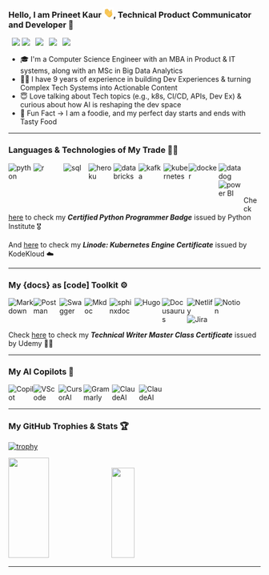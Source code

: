 ### Hello, I am Prineet Kaur <img src="https://raw.githubusercontent.com/ABSphreak/ABSphreak/master/gifs/Hi.gif"  width="20" height="20">, Technical Product Communicator and Developer 🥑

<code> [<img src ="https://img.shields.io/badge/Gmail-D14836?style=for-the-badge&logo=gmail&logoColor=white">](https://mail.google.com/mail/?view=cm&fs=1&to=bhurji.pk@gmail.com)</code>
<code>[<img src="https://img.shields.io/badge/linkedin-%230077b5.svg?&style=for-the-badge&logo=linkedin&logoColor=white" />](https://www.linkedin.com/in/prineetkaur/)</code> 
<code> [<img src ="https://img.shields.io/badge/Medium-12100E?style=for-the-badge&logo=medium&logoColor=white">](https://medium.com/@bhurji.pk)</code>
<code> [<img src ="https://img.shields.io/badge/Stack_Overflow-F58025?style=for-the-badge&logo=stack-overflow&logoColor=white">](https://stackoverflow.com/users/31603197/prineet-kaur-bhurji)</code>
<code> [<img src ="https://img.shields.io/badge/instagram-%23E1306C.svg?&style=for-the-badge&logo=instagram&logoColor=white">](https://www.instagram.com/prineet.kaur/)</code>

- 🎓  I'm a Computer Science Engineer with an MBA in Product & IT systems, along with an MSc in Big Data Analytics
- 👩‍💻  I have 9 years of experience in building Dev Experiences & turning Complex Tech Systems into Actionable Content
- 😇  Love talking about Tech topics (e.g., k8s, CI/CD, APIs, Dev Ex) & curious about how AI is reshaping the dev space
- 📣  Fun Fact -> I am a foodie, and my perfect day starts and ends with Tasty Food



------
### Languages & Technologies of My Trade 👩‍💻

<img align="left" alt="python" width="50px" src="https://i.postimg.cc/bN9n26c6/logo-python.png" />
<img align="left" alt="r" width="60px" src="https://i.postimg.cc/SRNh1NRY/R-logo-svg.png" />
<img align="left" alt="sql" width="50px" src="https://i.postimg.cc/MG9zgR7W/SQL.jpg" />
<img align="left" alt="heroku" width="50px" src="https://i.postimg.cc/8CrHJYGt/heroku.png" />
<img align="left" alt="databricks" height="60" width="50" src="https://i.postimg.cc/pXXHtfQs/databricks.png" />
<img align="left" alt="kafka" height="60" width="50" src="https://i.postimg.cc/WtLBJZFH/kafka.png" />
<img align="left" alt="kubernetes" height="80" width="50px" src="https://i.postimg.cc/13k4v7xg/kubernetes.png" />
<img align="left" alt="docker" height="80" width="60px" src="https://i.postimg.cc/sfWcDqmX/docker.png" />
<img align="left" alt="datadog" width="50px" src="https://i.postimg.cc/XqFSsL98/DD.png" />
<img align="left" alt="power BI" height="60" width="50" src="https://i.postimg.cc/zGYdq2w0/1200px-Power-bi-logo-black-svg.png" />

<br />
<br />
<br />

Check [here](https://www.credly.com/badges/0d66c1a3-bbd7-44cc-aa58-a9d5df7e4e35/linked_in) to check my ***Certified Python Programmer Badge*** issued by Python Institute 🎖️

And [here](https://postimg.cc/crGTmrDd) to check my ***Linode: Kubernetes Engine Certificate*** issued by KodeKloud ☁️

------

### My {docs} as [code] Toolkit  ⚙️

<img align="left" alt="Markdown" width="50px" src="https://i.ibb.co/WNpNqKBz/mark.png" />
<img align="left" alt="Postman" width="52px" src="https://i.ibb.co/bj653XLm/postman-icon.webp" />
<img align="left" alt="Swagger" width="50px" src="https://i.ibb.co/tTJKXF3Z/https-twitter-com-Swagger-Api-profile-image.jpg" />
<img align="left" alt="Mkdoc" width="50px" src="https://i.ibb.co/6JbDTscm/Screenshot-2025-09-29-at-21-34-06.png" />
<img align="left" alt="sphinxdoc" width="50px" src="https://i.ibb.co/TxCRR3H3/sphinxdoc-ca1beff5.png" />
<img align="left" alt="Hugo" width="55px" src="https://i.ibb.co/mCCykZ7t/Hugo.png" />
<img align="left" alt="Docusaurus" width="50px" src="https://i.ibb.co/zTfGdZk5/Screenshot-2025-10-01-at-16-30-51.png" />
<img align="left" alt="Netlify" width="55px" src="https://i.ibb.co/tTwqmZc0/netlify.webp" />
<img align="left" alt="Notion" width="57px" src="https://i.ibb.co/gb3nCD4V/Notion.webp" />
<img align="left" alt="Jira" width="50px" src="https://i.ibb.co/6dndvsp/jira.webp" />

<br />
<br />
<br />

Check [here](https://www.udemy.com/certificate/UC-0f72ae76-f67f-48d0-b765-5a51ebd6f1e8/) to check my ***Technical Writer Master Class Certificate*** issued by Udemy 👩‍💻 

------

### My AI Copilots 🚀

<img align="left" alt="Copilot" width="50px" src="https://i.ibb.co/yn5bfL3F/Screenshot-2025-09-30-at-19-18-42.png" />
<img align="left" alt="VScode" width="50px" src="https://i.ibb.co/LXCnjtF6/VS.png" />
<img align="left" alt="CursorAI" width="50px" src="https://i.ibb.co/1fQyDbQQ/Screenshot-2025-09-30-at-19-10-22.png" />
<img align="left" alt="Grammarly" width="57px" src="https://i.ibb.co/pj92nTnW/grammarly-logo.webp" />
<img align="left" alt="ClaudeAI" width="54px" src="https://i.ibb.co/PZQxDJsJ/Claude.webp" />
<img align="left" alt="ClaudeAI" width="54px" src="https://i.ibb.co/1JTrfRQL/Screenshot-2025-10-10-at-14-55-53.png" />

<br />
<br />

------

### My GitHub Trophies & Stats 🏆 

[![trophy](https://github-profile-trophy.vercel.app/?username=PrineetKaur&theme=onedark&title=Joined2020,Stars,Commits,Repositories,Followers,Experience&row=1&column=6&margin-w=12)](https://github.com/ryo-ma/github-profile-trophy)

<img height="200" width="40%" src="https://github-readme-stats.vercel.app/api?username=PrineetKaur&count_private=true&show_icons=true&theme=radical&hide_rank=false">        <img height="180" width="30.5%" src="https://github-readme-stats.vercel.app/api/top-langs/?username=PrineetKaur&theme=radical&hide&langs_count=10&layout=compact&show_icons=true">    

------
